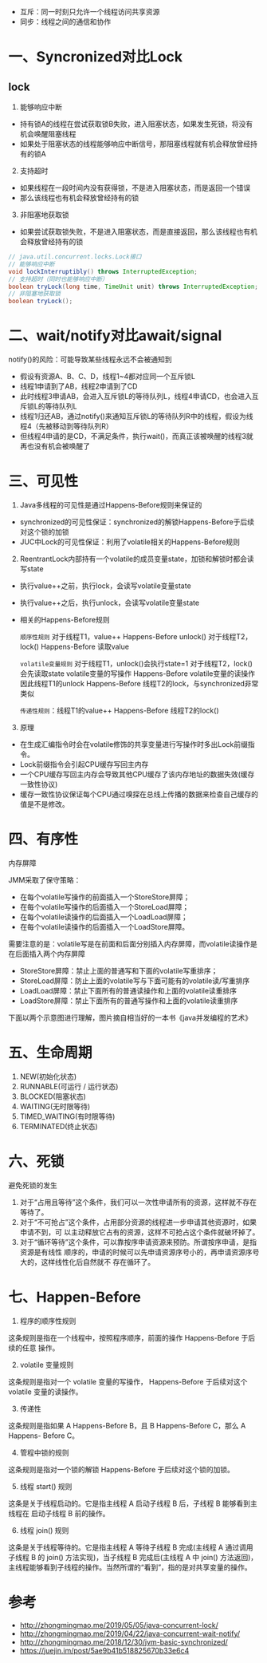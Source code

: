 - 互斥：同一时刻只允许一个线程访问共享资源
- 同步：线程之间的通信和协作

# 一、Syncronized对比Lock

## lock

1. 能够响应中断

- 持有锁A的线程在尝试获取锁B失败，进入阻塞状态，如果发生死锁，将没有机会唤醒阻塞线程
- 如果处于阻塞状态的线程能够响应中断信号，那阻塞线程就有机会释放曾经持有的锁A


2. 支持超时

- 如果线程在一段时间内没有获得锁，不是进入阻塞状态，而是返回一个错误
- 那么该线程也有机会释放曾经持有的锁

3. 非阻塞地获取锁

- 如果尝试获取锁失败，不是进入阻塞状态，而是直接返回，那么该线程也有机会释放曾经持有的锁

```java
// java.util.concurrent.locks.Lock接口
// 能够响应中断
void lockInterruptibly() throws InterruptedException;
// 支持超时（同时也能够响应中断）
boolean tryLock(long time, TimeUnit unit) throws InterruptedException;
// 非阻塞地获取锁
boolean tryLock();
```



# 二、wait/notify对比await/signal

notify()的风险：可能导致某些线程永远不会被通知到
- 假设有资源A、B、C、D，线程1~4都对应同一个互斥锁L
- 线程1申请到了AB，线程2申请到了CD
- 此时线程3申请AB，会进入互斥锁L的等待队列L，线程4申请CD，也会进入互斥锁L的等待队列L
- 线程1归还AB，通过notify()来通知互斥锁L的等待队列R中的线程，假设为线程4（先被移动到等待队列R）
- 但线程4申请的是CD，不满足条件，执行wait()，而真正该被唤醒的线程3就再也没有机会被唤醒了

# 三、可见性

1. Java多线程的可见性是通过Happens-Before规则来保证的

- synchronized的可见性保证：synchronized的解锁Happens-Before于后续对这个锁的加锁
- JUC中Lock的可见性保证：利用了volatile相关的Happens-Before规则

2. ReentrantLock内部持有一个volatile的成员变量state，加锁和解锁时都会读写state

- 执行value++之前，执行lock，会读写volatile变量state
- 执行value++之后，执行unlock，会读写volatile变量state
- 相关的Happens-Before规则

    `顺序性规则`
    对于线程T1，value++ Happens-Before unlock()
    对于线程T2，lock() Happens-Before 读取value

    `volatile变量规则`
    对于线程T1，unlock()会执行state=1
    对于线程T2，lock()会先读取state
    volatile变量的写操作 Happens-Before volatile变量的读操作
    因此线程T1的unlock Happens-Before 线程T2的lock，与synchronized非常类似

    `传递性规则`：线程T1的value++ Happens-Before 线程T2的lock()


3. 原理

- 在生成汇编指令时会在volatile修饰的共享变量进行写操作时多出Lock前缀指令。
- Lock前缀指令会引起CPU缓存写回主内存
- 一个CPU缓存写回主内存会导致其他CPU缓存了该内存地址的数据失效(缓存一致性协议)
- 缓存一致性协议保证每个CPU通过嗅探在总线上传播的数据来检查自己缓存的值是不是修改。



# 四、有序性

内存屏障

JMM采取了保守策略：

- 在每个volatile写操作的前面插入一个StoreStore屏障；
- 在每个volatile写操作的后面插入一个StoreLoad屏障；
- 在每个volatile读操作的后面插入一个LoadLoad屏障；
- 在每个volatile读操作的后面插入一个LoadStore屏障。

需要注意的是：volatile写是在前面和后面分别插入内存屏障，而volatile读操作是在后面插入两个内存屏障

- StoreStore屏障：禁止上面的普通写和下面的volatile写重排序；
- StoreLoad屏障：防止上面的volatile写与下面可能有的volatile读/写重排序
- LoadLoad屏障：禁止下面所有的普通读操作和上面的volatile读重排序
- LoadStore屏障：禁止下面所有的普通写操作和上面的volatile读重排序

下面以两个示意图进行理解，图片摘自相当好的一本书《java并发编程的艺术》



# 五、生命周期

1. NEW(初始化状态)
2. RUNNABLE(可运行 / 运行状态) 
3. BLOCKED(阻塞状态)
4. WAITING(无时限等待)
5. TIMED_WAITING(有时限等待) 
6. TERMINATED(终止状态)

# 六、死锁

避免死锁的发生

1. 对于“占用且等待”这个条件，我们可以一次性申请所有的资源，这样就不存在等待了。
2. 对于“不可抢占”这个条件，占用部分资源的线程进一步申请其他资源时，如果申请不到，可
以主动释放它占有的资源，这样不可抢占这个条件就破坏掉了。
3. 对于“循环等待”这个条件，可以靠按序申请资源来预防。所谓按序申请，是指资源是有线性
顺序的，申请的时候可以先申请资源序号小的，再申请资源序号大的，这样线性化后自然就不 存在循环了。

# 七、Happen-Before

1. 程序的顺序性规则

这条规则是指在一个线程中，按照程序顺序，前面的操作 Happens-Before 于后续的任意 操作。

2. volatile 变量规则

这条规则是指对一个 volatile 变量的写操作， Happens-Before 于后续对这个 volatile
变量的读操作。

3. 传递性

这条规则是指如果 A Happens-Before B，且 B Happens-Before C，那么 A Happens-
Before C。

4. 管程中锁的规则

这条规则是指对一个锁的解锁 Happens-Before 于后续对这个锁的加锁。

5. 线程 start() 规则

这条是关于线程启动的。它是指主线程 A 启动子线程 B 后，子线程 B 能够看到主线程在
启动子线程 B 前的操作。

6. 线程 join() 规则

这条是关于线程等待的。它是指主线程 A 等待子线程 B 完成(主线程 A 通过调用子线程 B 的 join() 方法实现)，当子线程 B 完成后(主线程 A 中 join() 方法返回)，主线程能够看到子线程的操作。当然所谓的“看到”，指的是对共享变量的操作。


# 参考

- http://zhongmingmao.me/2019/05/05/java-concurrent-lock/
- http://zhongmingmao.me/2019/04/22/java-concurrent-wait-notify/
- http://zhongmingmao.me/2018/12/30/jvm-basic-synchronized/
- https://juejin.im/post/5ae9b41b518825670b33e6c4


